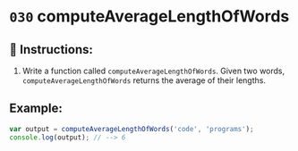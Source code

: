 # `030` computeAverageLengthOfWords

## 📝 Instructions:

1. Write a function called `computeAverageLengthOfWords`. Given two words, `computeAverageLengthOfWords` returns the average of their lengths.

## Example:

```Javascript
var output = computeAverageLengthOfWords('code', 'programs');
console.log(output); // --> 6
```